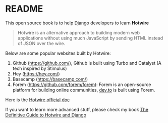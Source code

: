 # README

This open source book is to help Django developers to learn **Hotwire**

> Hotwire is an alternative approach to building modern web applications without using much JavaScript by sending HTML instead of JSON over the wire.

Below are some popular websites built by Hotwire:

1. Github (https://github.com/), Github is built using Turbo and Catalyst (A tech inspired by Stimulus)
2. Hey (https://hey.com/)
3. Basecamp (https://basecamp.com/)
4. Forem (https://github.com/forem/forem): Forem is an open-source platform for building online communities, [dev.to](https://dev.to/) is built using Forem.
 
Here is the [Hotwire official doc](https://hotwire.dev/)

If you want to learn more advanced stuff, please check my book [The Definitive Guide to Hotwire and Django](https://leanpub.com/hotwire-django)
